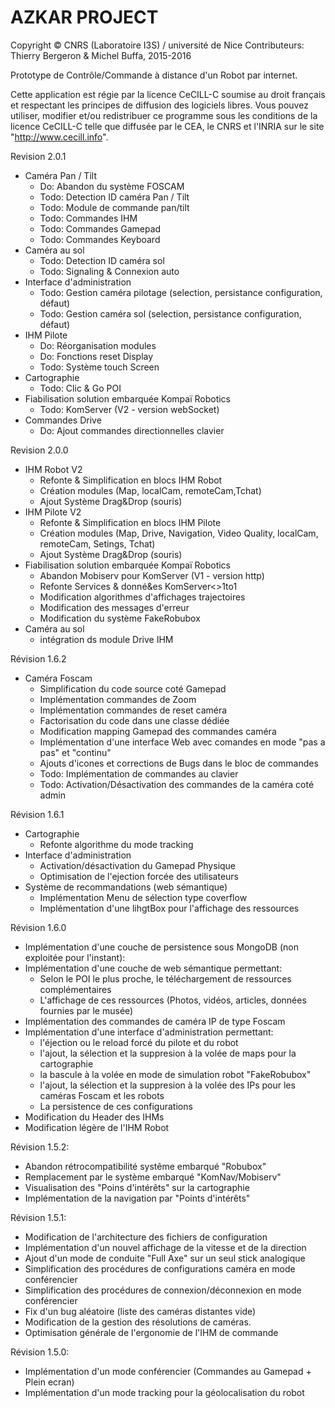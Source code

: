 

# AZKAR PROJECT 

Copyright © CNRS (Laboratoire I3S) / université de Nice
Contributeurs: Thierry Bergeron & Michel Buffa, 2015-2016

Prototype de Contrôle/Commande à distance d'un Robot par internet.

Cette application est régie par la licence CeCILL-C soumise au droit français et
respectant les principes de diffusion des logiciels libres. Vous pouvez
utiliser, modifier et/ou redistribuer ce programme sous les conditions
de la licence CeCILL-C telle que diffusée par le CEA, le CNRS et l'INRIA 
sur le site "http://www.cecill.info".


Revision 2.0.1
- Caméra Pan / Tilt
    - Do: Abandon du système FOSCAM
    - Todo: Detection ID caméra Pan / Tilt
    - Todo: Module de commande pan/tilt
    - Todo: Commandes IHM
    - Todo: Commandes Gamepad
    - Todo: Commandes Keyboard
- Caméra au sol
    - Todo: Detection ID caméra sol
    - Todo: Signaling & Connexion auto
- Interface d'administration
    - Todo: Gestion caméra pilotage (selection, persistance configuration, défaut)
    - Todo: Gestion caméra sol (selection, persistance configuration, défaut)
- IHM Pilote
    - Do: Réorganisation modules
    - Do: Fonctions reset Display
    - Todo: Système touch Screen
- Cartographie
    - Todo: Clic & Go POI
- Fiabilisation solution embarquée Kompaï Robotics
    - Todo: KomServer (V2 - version webSocket)
- Commandes Drive
    - Do: Ajout commandes directionnelles clavier


Revision 2.0.0
- IHM Robot V2
    - Refonte & Simplification en blocs IHM Robot
    - Création modules (Map, localCam, remoteCam,Tchat)  
    - Ajout Système Drag&Drop (souris)
- IHM Pilote V2
    - Refonte & Simplification en blocs IHM Pilote
    - Création modules (Map, Drive, Navigation, Video Quality, localCam, remoteCam, Setings, Tchat)  
    - Ajout Système Drag&Drop (souris)
- Fiabilisation solution embarquée Kompaï Robotics
    - Abandon Mobiserv pour KomServer (V1 - version http)
    - Refonte Services & donné&es KomServer<>1to1
    - Modification algorithmes d'affichages trajectoires 
    - Modification des messages d'erreur
    - Modification du système FakeRobubox
- Caméra au sol
    - intégration ds module Drive IHM
    


Révision 1.6.2
- Caméra Foscam
    - Simplification du code source coté Gamepad
    - Implémentation commandes de Zoom
    - Implémentation commandes de reset caméra
    - Factorisation du code dans une classe dédiée
    - Modification mapping Gamepad des commandes caméra
    - Implémentation d'une interface Web avec comandes en mode "pas a pas" et "continu"
    - Ajouts d'icones et corrections de Bugs dans le bloc de commandes
    - Todo: Implémentation de commandes au clavier
    - Todo: Activation/Désactivation des commandes de la caméra coté admin

Révision 1.6.1
- Cartographie
    - Refonte algorithme du mode tracking
- Interface d'administration
    - Activation/désactivation du Gamepad Physique
    - Optimisation de l'ejection forcée des utilisateurs
- Système de recommandations (web sémantique)
    - Implémentation Menu de sélection type coverflow
    - Implémentation d'une lihgtBox pour l'affichage des ressources

Révision 1.6.0
- Implémentation d'une couche de persistence sous MongoDB (non exploitée pour l'instant):
- Implémentation d'une couche de web sémantique permettant:
    - Selon le POI le plus proche, le téléchargement de ressources complémentaires
    - L'affichage de ces ressources (Photos, vidéos, articles, données fournies par le musée)
- Implémentation des commandes de caméra IP de type Foscam
- Implémentation d'une interface d'administration permettant:
    - l'éjection ou le reload forcé du pilote et du robot
    - l'ajout, la sélection et la suppresion à la volée de maps pour la cartographie
    - la bascule à la volée en mode de simulation robot "FakeRobubox"
    - l'ajout, la sélection et la suppresion à la volée des IPs pour les caméras Foscam et les robots
    - La persistence de ces configurations
- Modification du Header des IHMs
- Modification légère de l'IHM Robot

Révision 1.5.2:
- Abandon rétrocompatibilité systême embarqué "Robubox"
- Remplacement par le système embarqué "KomNav/Mobiserv" 
- Visualisation des "Poins d'intérêts" sur la cartographie
- Implémentation de la navigation par "Points d'intérêts" 

Révision 1.5.1:
- Modification de l'architecture des fichiers de configuration
- Implémentation d'un nouvel affichage de la vitesse et de la direction  
- Ajout d'un mode de conduite "Full Axe" sur un seul stick analogique
- Simplification des procédures de configurations caméra en mode conférencier
- Simplification des procédures de connexion/déconnexion en mode conférencier
- Fix d'un bug aléatoire (liste des caméras distantes vide)
- Modification de la gestion des résolutions de caméras.  
- Optimisation générale de l'ergonomie de l'IHM de commande

Révision 1.5.0: 
- Implémentation d'un mode conférencier (Commandes au Gamepad + Plein ecran)
- Implémentation d'un mode tracking pour la géolocalisation du robot

